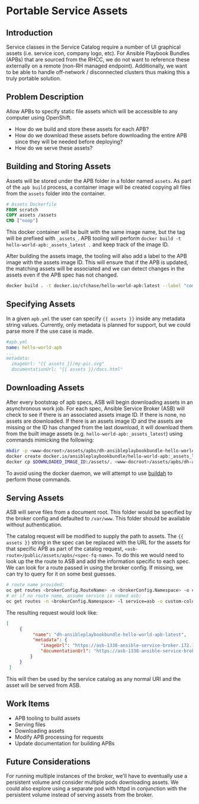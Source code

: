 # Portable Service Assets

## Introduction
Service classes in the Service Catalog require a number of UI graphical assets (i.e. service icon, company logo, etc).  For Ansible Playbook Bundles (APBs) that are sourced from the RHCC, we do not want to reference these externally on a remote (non-RH managed endpoint).  Additionally, we want to be able to handle off-network / disconnected clusters thus making this a truly portable solution.

## Problem Description
Allow APBs to specify static file assets which will be accessible to any computer using OpenShift.
* How do we build and store these assets for each APB?
* How do we download these assets before downloading the entire APB since they will be needed before deploying?
* How do we serve these assets?

## Building and Storing Assets
Assets will be stored under the APB folder in a folder named `assets`. As part of the `apb build` process, a container image will be created copying all files from the `assets` folder into the container.

```Dockerfile
# Assets Dockerfile
FROM scratch
COPY assets /assets
CMD ["noop"]
```

This docker container will be built with the same image name, but the tag will be prefixed with `_assets_`.  APB tooling will perform `docker build -t hello-world-apb:_assets_latest .`  and keep track of the image ID.

After building the assets image, the tooling will also add a label to the APB image with the assets image ID.  This will ensure that if the APB is updated,  the matching assets will be associated and we can detect changes in the assets even if the APB spec has not changed.

```bash
docker build . -t docker.io/cfchase/hello-world-apb:latest --label "com.redhat.apb.assetsImageId=<ImageId>"
```

## Specifying Assets
In a given `apb.yml` the user can specify `{{ assets }}` inside any metadata string values. Currently, only metadata is planned for support, but we could parse more if the use case is made.

```yaml
#apb.yml
name: hello-world-apb
...
metadata:
  imageUrl: "{{ assets }}/my-pic.svg"
  documentationUrl: "{{ assets }}/docs.html"
```

## Downloading Assets
After every bootstrap of apb specs, ASB will begin downloading assets in an asynchronous work job.  For each spec, Ansible Service Broker (ASB) will check to see if there is an associated assets image ID.  If there is none, no assets are downloaded.  If there is an assets image ID and the assets are missing or the ID has changed from the last download, it will download them from the built image assets (e.g. `hello-world-apb:_assets_latest`) using commands mimicking the following:
```bash
mkdir -p <www-docroot>/assets/apbs/dh-ansibleplaybookbundle-hello-world-apb-latest/
docker create docker.io/ansibleplaybookbundle/hello-world-apb:_assets_latest
docker cp $DOWNLOADED_IMAGE_ID:/assets/. <www-docroot>/assets/apbs/dh-ansibleplaybookbundle-hello-world-apb-latest
```
To avoid using the docker daemon, we will attempt to use [buildah](https://github.com/projectatomic/buildah) to perform those commands.

## Serving Assets
ASB will serve files from a document root.  This folder would be specified by the broker config and defaulted to `/var/www`. This folder should be available without authentication.

The catalog request will be modified to supply the path to assets. The `{{ assets }}` string in the spec can be replaced with the URL for the assets for that specific APB as part of the catalog request, `<asb-route>/public/assets/apbs/<spec-fq-name>`.  To do this we would need to look up the the route to ASB and add the information specific to each spec.  We can look for a route passed in using the broker config.  If missing, we can try to query for it on some best guesses.
```bash
# route name provided:
oc get routes <brokerConfig.RouteName> -n <brokerConfig.Namespace> -o custom-columns=host:.spec.host --no-headers
# or if no route name, assume service is named asb:
oc get routes -n <brokerConfig.Namespace> -l service=asb -o custom-columns=host:.spec.host --no-headers
```

The resulting request would look like:
```json
[
     {
          "name": "dh-ansibleplaybookbundle-hello-world-apb-latest",
          "metadata": {
             "imageUrl": "https://asb-1338-ansible-service-broker.172.17.0.1.nip.io/public/assets/apbs/dh-ansibleplaybookbundle-hello-world-apb-latest/my-pic.svg",
             "documentationUrl": "https://asb-1338-ansible-service-broker.172.17.0.1.nip.io/public/assets/apbs/dh-ansibleplaybookbundle-hello-world-apb-latest/docs.html"
         }
     }
 ]
```
This will then be used by the service catalog as any normal URI and the asset will be served from ASB.

## Work Items
* APB tooling to build assets
* Serving files
* Downloading assets
* Modify APB processing for requests
* Update documentation for building APBs

## Future Considerations
For running multiple instances of the broker, we'll have to eventually use a persistent volume and consider multiple pods downloading assets.  We could also explore using a separate pod with httpd in conjunction with the persistent volume instead of serving assets from the broker.
